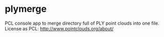 # plymerge
PCL console app to merge directory full of PLY point clouds into one file.
License as PCL: http://www.pointclouds.org/about/ 
